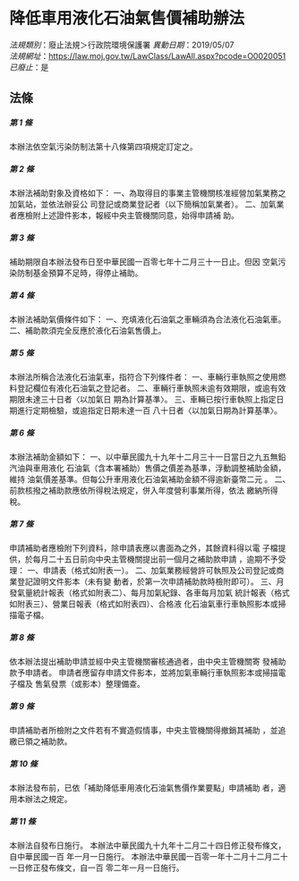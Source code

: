 # 降低車用液化石油氣售價補助辦法

*法規類別*：廢止法規＞行政院環境保護署
*異動日期*：2019/05/07  
*法規網址*：https://law.moj.gov.tw/LawClass/LawAll.aspx?pcode=O0020051
*已廢止*：是


## 法條
##### 第 1 條
本辦法依空氣污染防制法第十八條第四項規定訂定之。

##### 第 2 條
本辦法補助對象及資格如下：
一、為取得目的事業主管機關核准經營加氣業務之加氣站，並依法辦妥公
    司登記或商業登記者（以下簡稱加氣業者）。
二、加氣業者應檢附上述證件影本，報經中央主管機關同意，始得申請補
    助。

##### 第 3 條
補助期限自本辦法發布日至中華民國一百零七年十二月三十一日止。但因
空氣污染防制基金預算不足時，得停止補助。

##### 第 4 條
本辦法補助氣價條件如下：
一、充填液化石油氣之車輛須為合法液化石油氣車。
二、補助款須完全反應於液化石油氣售價上。

##### 第 5 條
本辦法所稱合法液化石油氣車，指符合下列條件者：
一、車輛行車執照之使用燃料登記欄位有液化石油氣之登記者。
二、車輛行車執照未逾有效期限，或逾有效期限未達三十日者〈以加氣日
    期為計算基準〉。
三、車輛已按行車執照上指定日期進行定期檢驗，或逾指定日期未達一百
    八十日者〈以加氣日期為計算基準〉。

##### 第 6 條
本辦法補助金額如下：
一、以中華民國九十九年十二月三十一日當日之九五無鉛汽油與車用液化
    石油氣（含本署補助）售價之價差為基準，浮動調整補助金額，維持
    油氣價差基準。但每公升車用液化石油氣補助金額不得逾新臺幣二元
    。
二、前款核撥之補助款應依所得稅法規定，併入年度營利事業所得，依法
    繳納所得稅。

##### 第 7 條
申請補助者應檢附下列資料，除申請表應以書面為之外，其餘資料得以電
子檔提供，於每月二十五日前向中央主管機關提出前一個月之補助款申請
，逾期不予受理：
一、申請表（格式如附表一）。
二、加氣業務經營許可執照及公司登記或商業登記證明文件影本（未有變
    動者，於第一次申請補助款時檢附即可）。
三、月發氣量統計報表（格式如附表二）、每月加氣紀錄、各車每月加氣
    統計報表（格式如附表三）、營業日報表（格式如附表四）、合格液
    化石油氣車行車執照影本或掃描電子檔。

##### 第 8 條
依本辦法提出補助申請並經中央主管機關審核通過者，由中央主管機關寄
發補助款予申請者。
申請者應留存申請文件影本，並將加氣車輛行車執照影本或掃描電子檔及
售氣發票（或影本）整理備查。

##### 第 9 條
申請補助者所檢附之文件若有不實造假情事，中央主管機關得撤銷其補助
，並追繳已領之補助款。

##### 第 10 條
本辦法發布前，已依「補助降低車用液化石油氣售價作業要點」申請補助
者，適用本辦法之規定。

##### 第 11 條
本辦法自發布日施行。
本辦法中華民國九十九年十二月二十四日修正發布條文，自中華民國一百
年一月一日施行。
本辦法中華民國一百零一年十二月十二月二十一日修正發布條文，自一百
零二年一月一日施行。


